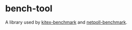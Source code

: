 # bench-tool

A library used by [kitex-benchmark](https://github.com/cloudwego/kitex-benchmark) and [netpoll-benchmark](https://github.com/cloudwego/netpoll-benchmark).
